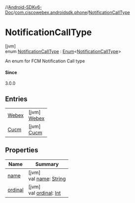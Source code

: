 //[Android-SDKv6-Doc](../../../index.md)/[com.ciscowebex.androidsdk.phone](../index.md)/[NotificationCallType](index.md)

# NotificationCallType

[jvm]\
enum [NotificationCallType](index.md) : [Enum](https://kotlinlang.org/api/latest/jvm/stdlib/kotlin/-enum/index.html)&lt;[NotificationCallType](index.md)&gt; 

An enum for FCM Notification Call type

#### Since

3.0.0

## Entries

| | |
|---|---|
| [Webex](-webex/index.md) | [jvm]<br>[Webex](-webex/index.md) |
| [Cucm](-cucm/index.md) | [jvm]<br>[Cucm](-cucm/index.md) |

## Properties

| Name | Summary |
|---|---|
| [name](../../com.ciscowebex.androidsdk.team/-list-team-membership-result/-bad-request/index.md#-372974862%2FProperties%2F-411797461) | [jvm]<br>val [name](../../com.ciscowebex.androidsdk.team/-list-team-membership-result/-bad-request/index.md#-372974862%2FProperties%2F-411797461): [String](https://kotlinlang.org/api/latest/jvm/stdlib/kotlin/-string/index.html) |
| [ordinal](../../com.ciscowebex.androidsdk.team/-list-team-membership-result/-bad-request/index.md#-739389684%2FProperties%2F-411797461) | [jvm]<br>val [ordinal](../../com.ciscowebex.androidsdk.team/-list-team-membership-result/-bad-request/index.md#-739389684%2FProperties%2F-411797461): [Int](https://kotlinlang.org/api/latest/jvm/stdlib/kotlin/-int/index.html) |

